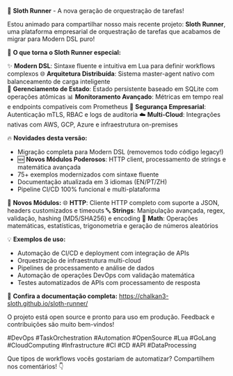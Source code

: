 🦥 **Sloth Runner** - A nova geração de orquestração de tarefas!

Estou animado para compartilhar nosso mais recente projeto: **Sloth Runner**, uma plataforma empresarial de orquestração de tarefas que acabamos de migrar para Modern DSL puro!

🚀 **O que torna o Sloth Runner especial:**

✨ **Modern DSL**: Sintaxe fluente e intuitiva em Lua para definir workflows complexos
🌐 **Arquitetura Distribuída**: Sistema master-agent nativo com balanceamento de carga inteligente  
💾 **Gerenciamento de Estado**: Estado persistente baseado em SQLite com operações atômicas
📊 **Monitoramento Avançado**: Métricas em tempo real e endpoints compatíveis com Prometheus
🔐 **Segurança Empresarial**: Autenticação mTLS, RBAC e logs de auditoria
☁️ **Multi-Cloud**: Integrações nativas com AWS, GCP, Azure e infraestrutura on-premises

🔥 **Novidades desta versão:**
- Migração completa para Modern DSL (removemos todo código legacy!)
- 🆕 **Novos Módulos Poderosos**: HTTP client, processamento de strings e matemática avançada
- 75+ exemplos modernizados com sintaxe fluente
- Documentação atualizada em 3 idiomas (EN/PT/ZH)
- Pipeline CI/CD 100% funcional e multi-plataforma

🧰 **Novos Módulos:**
🌐 **HTTP**: Cliente HTTP completo com suporte a JSON, headers customizados e timeouts
🔤 **Strings**: Manipulação avançada, regex, validação, hashing (MD5/SHA256) e encoding
🧮 **Math**: Operações matemáticas, estatísticas, trigonometria e geração de números aleatórios

💡 **Exemplos de uso:**
- Automação de CI/CD e deployment com integração de APIs
- Orquestração de infraestrutura multi-cloud  
- Pipelines de processamento e análise de dados
- Automação de operações DevOps com validação matemática
- Testes automatizados de APIs com processamento de resposta

🔗 **Confira a documentação completa:** https://chalkan3-sloth.github.io/sloth-runner/

O projeto está open source e pronto para uso em produção. Feedback e contribuições são muito bem-vindos!

#DevOps #TaskOrchestration #Automation #OpenSource #Lua #GoLang #CloudComputing #Infrastructure #CI #CD #API #DataProcessing

Que tipos de workflows vocês gostariam de automatizar? Compartilhem nos comentários! 👇